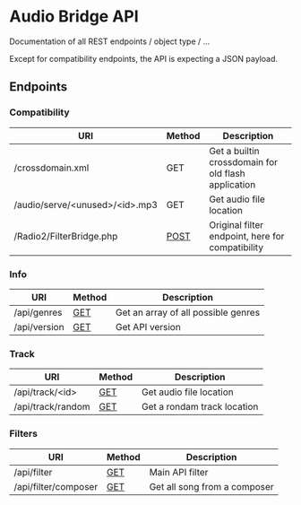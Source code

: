 # Audio Bridge API

Documentation of all REST endpoints / object type / ...

Except for compatibility endpoints, the API is expecting a JSON payload.

## Endpoints

### Compatibility

| URI                                | Method                         | Description                                         |
| ---------------------------------- | ------------------------------ | --------------------------------------------------- |
| /crossdomain.xml                   | GET                            | Get a builtin crossdomain for old flash application |
| /audio/serve/\<unused\>/\<id\>.mp3 | GET                            | Get audio file location                             |
| /Radio2/FilterBridge.php           | [POST](radio2/filterbridge.md) | Original filter endpoint, here for compatibility    |

### Info

| URI          | Method                      | Description                         |
| ------------ | --------------------------- | ----------------------------------- |
| /api/genres  | [GET](api/genres/get.md)    | Get an array of all possible genres |
| /api/version | [GET](api/version.md)       | Get API version                     |

### Track

| URI                 | Method                  | Description                 |
| ------------------- | ----------------------- | --------------------------- |
| /api/track/\<id\>   | [GET](api/track/get.md) | Get audio file location     |
| /api/track/random   | [GET](api/track/get.md) | Get a rondam track location |

### Filters

| URI                  | Method                               | Description                  |
| -------------------- | ------------------------------------ | ---------------------------- |
| /api/filter          | [GET](api/filter/get.md)             | Main API filter              |
| /api/filter/composer | [GET](api/filter/composer/get.md)    | Get all song from a composer |
